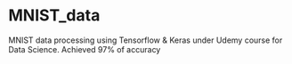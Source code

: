 # MNIST_data
MNIST data processing using Tensorflow & Keras under Udemy course for Data Science.
Achieved 97% of accuracy
